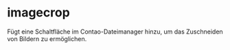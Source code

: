 # imagecrop
Fügt eine Schaltfläche im Contao-Dateimanager hinzu, um das Zuschneiden von Bildern zu ermöglichen.

